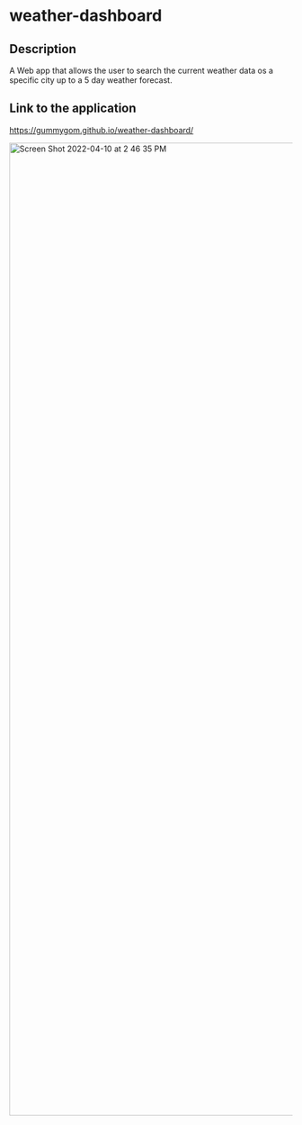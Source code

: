 # weather-dashboard

## Description
A Web app that allows the user to search the current weather data os a specific city up to a 5 day weather forecast.

## Link to the application
https://gummygom.github.io/weather-dashboard/


<img width="1728" alt="Screen Shot 2022-04-10 at 2 46 35 PM" src="https://user-images.githubusercontent.com/96972300/162634861-4b4c4a7c-e7f7-446c-b565-ace826026284.png">
